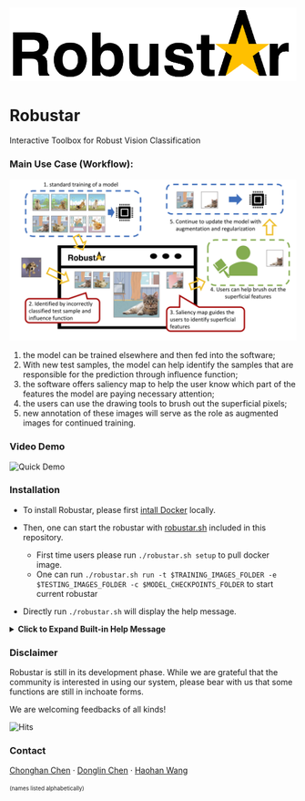 ![Logo](readme_support/logo_long.png "logo")

# Robustar
Interactive Toolbox for Robust Vision Classification

### Main Use Case (Workflow): 

![workflow](readme_support/RobustarFunction.png "workflow")

1.	the model can be trained elsewhere and then fed into the software; 
2.	With new test samples, the model can help identify the samples that are responsible for the prediction through influence function; 
3.	the software offers saliency map to help the user know which part of the features the model are paying necessary attention; 
4.	the users can use the drawing tools to brush out the superficial pixels; 
5.	new annotation of these images will serve as the role as augmented images for continued training.

### Video Demo

![Quick Demo](readme_support/simpleDemo.gif "demo")

### Installation 

- To install Robustar, please first [intall Docker](https://docs.docker.com/engine/install/) locally. 
- Then, one can start the robustar with [robustar.sh](https://github.com/HaohanWang/Robustar/blob/main/robustar.sh) included in this repository.  

  - First time users please run `./robustar.sh setup` to pull docker image. 
  - One can run `./robustar.sh run -t $TRAINING_IMAGES_FOLDER -e $TESTING_IMAGES_FOLDER -c $MODEL_CHECKPOINTS_FOLDER` to start current robustar

- Directly run `./robustar.sh` will display the help message. 

<details>
  <summary><b>Click to Expand Built-in Help Message</b></summary>

  > Help documentation for robustar.
> 
> Basic usage: robustar [command]
> 
> [command] can be one of the following: setup, run.
> 
> setup will prepare and pulling the docker image.
> 
> run will start to run the system.
> 
> Command line switches are optional. The following switches are recognized.
> 
> -p  --Sets the value for the port docker forwards to. Default is 8000.
> 
> -a  --Sets the value for the tag of the image. Default is latest.
> 
> -n  --Sets the value for the name of the docker container. Default is robustar.
> 
> -t  --Sets the path of training images folder. Currently only supports the PyTorch DataLoader folder structure
> 
> -e  --Sets the path of testing images folder. Currently only supports the PyTorch DataLoader folder structure
> 
> -i  --Sets the path of the calculation result of the influence function.
> 
> -c  --Sets the path of model check points folder.
> 
> -o  --Sets the path of configuration file. Default is config.txt.
> 
> -h  --Displays this help message. No further functions are performed.
  
</details>

### Disclaimer

Robustar is still in its development phase.
While we are grateful that the community is interested in using our system, please bear with us that some functions are still in inchoate forms. 

We are welcoming feedbacks of all kinds! 

![Hits](https://hitcounter.pythonanywhere.com/count/tag.svg?url=https%3A%2F%2Fgithub.com%2FHaohanWang%2FRobustar)

### Contact

[Chonghan Chen](https://github.com/PaulCCCCCCH)
&middot; 
[Donglin Chen](https://github.com/don-lin) 
&middot;
[Haohan Wang](http://www.cs.cmu.edu/~haohanw/) 

<sub><sup>(names listed alphabetically)</sup></sub>

